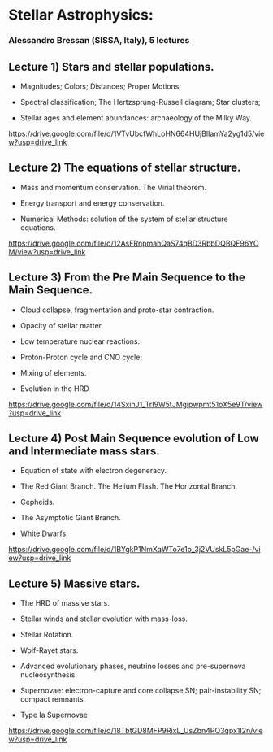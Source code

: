# Stellar Astrophysics:
### Alessandro Bressan (SISSA, Italy), 5 lectures

## Lecture 1) Stars and stellar populations.

- Magnitudes; Colors; Distances; Proper Motions;

- Spectral classification; The Hertzsprung-Russell diagram; Star clusters;

- Stellar ages and element abundances: archaeology of the Milky Way.

https://drive.google.com/file/d/1VTvUbcfWhLoHN664HUjBlIamYa2yg1d5/view?usp=drive_link

## Lecture 2) The equations of stellar structure.

- Mass and momentum conservation. The Virial theorem.
  
- Energy transport and energy conservation.
  
- Numerical Methods: solution of the system of stellar structure equations.

https://drive.google.com/file/d/12AsFRnpmahQaS74qBD3RbbDQBQF96YOM/view?usp=drive_link

## Lecture 3) From the Pre Main Sequence to the Main Sequence.

- Cloud collapse, fragmentation and proto-star contraction.
  
- Opacity of stellar matter.

- Low temperature nuclear reactions.
  
- Proton-Proton cycle and CNO cycle;
  
- Mixing of elements.

- Evolution in the HRD

https://drive.google.com/file/d/14SxihJ1_TrI9W5tJMgipwpmt51oX5e9T/view?usp=drive_link

## Lecture 4) Post Main Sequence evolution of Low and Intermediate mass stars.

- Equation of state with electron degeneracy.
  
- The Red Giant Branch. The Helium Flash. The Horizontal Branch.
  
- Cepheids.
  
- The Asymptotic Giant Branch.

- White Dwarfs.

https://drive.google.com/file/d/1BYgkP1NmXqWTo7e1o_3j2VUskL5pGae-/view?usp=drive_link

## Lecture 5) Massive stars.

- The HRD of massive stars.

- Stellar winds and stellar evolution with mass-loss.

- Stellar Rotation.

- Wolf-Rayet stars.
  
- Advanced evolutionary phases, neutrino losses and pre-supernova nucleosynthesis.
  
- Supernovae: electron-capture and core collapse SN; pair-instability SN; compact remnants.
  
- Type Ia Supernovae

https://drive.google.com/file/d/18TbtGD8MFP9RixL_UsZbn4PO3qpx1I2n/view?usp=drive_link
